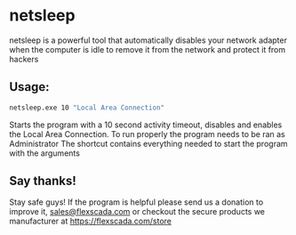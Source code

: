 # netsleep
netsleep is a powerful tool that automatically disables your network adapter when the computer is idle to remove it from the network and protect it from hackers

## Usage:
```sh
netsleep.exe 10 "Local Area Connection"
```

Starts the program with a 10 second activity timeout, disables and enables the Local Area Connection.
To run properly the program needs to be ran as Administrator
The shortcut contains everything needed to start the program with the arguments

## Say thanks!

Stay safe guys! If the program is helpful please send us a donation to improve it, sales@flexscada.com or checkout the secure products we manufacturer at https://flexscada.com/store
